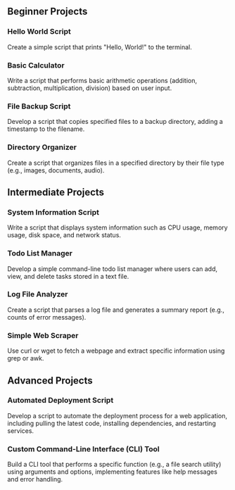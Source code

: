 ## Beginner Projects

### Hello World Script

Create a simple script that prints "Hello, World!" to the terminal.

### Basic Calculator

Write a script that performs basic arithmetic operations (addition, subtraction, multiplication, division) based on user input.

### File Backup Script

Develop a script that copies specified files to a backup directory, adding a timestamp to the filename.

### Directory Organizer

Create a script that organizes files in a specified directory by their file type (e.g., images, documents, audio).

## Intermediate Projects

### System Information Script

Write a script that displays system information such as CPU usage, memory usage, disk space, and network status.

### Todo List Manager

Develop a simple command-line todo list manager where users can add, view, and delete tasks stored in a text file.

### Log File Analyzer

Create a script that parses a log file and generates a summary report (e.g., counts of error messages).

### Simple Web Scraper

Use curl or wget to fetch a webpage and extract specific information using grep or awk.

## Advanced Projects

### Automated Deployment Script

Develop a script to automate the deployment process for a web application, including pulling the latest code, installing dependencies, and restarting services.

### Custom Command-Line Interface (CLI) Tool

Build a CLI tool that performs a specific function (e.g., a file search utility) using arguments and options, implementing features like help messages and error handling.